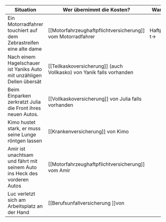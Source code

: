 
| Situation                                                                | Wer übernimmt die Kosten?                                            | Warum?        |
| ------------------------------------------------------------------------ | -------------------------------------------------------------------- | ------------- |
| Ein Motorradfahrer touchiert auf dem Zebrastreifen eine alte dame        | [[Motorfahrzeughaftpflichtversicherung]] vom Motorradfahrer          | Haftpflicht-> |
| Nach einem Hagelschauer ist Yaniks Auto mit unzähligen Dellen übersät    | [[Teilkaskoversicherung]] (auch Vollkasko) von Yanik falls vorhanden |               |
| Beim Einparken zerkratzt Julia die Front ihres neuen Autos.              | [[Vollkaskoversicherung]] von Julia falls vorhanden                  |               |
| Kimo hustet stark, er muss seine Lunge röntgen lassen                    | [[Krankenversicherung]] von Kimo                                     |               |
| Amir ist unachtsam und fährt mit seinem Auto ins Heck des vorderen Autos | [[Motorfahrzeughaftpflichtversicherung]] vom Amir                    |               |
| Luc verletzt sich am Arbeitsplatz an der Hand                            | [[Berufsunfallversicherung ]]von                                     |               |

